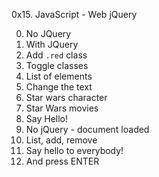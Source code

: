 0x15. JavaScript - Web jQuery

0. No JQuery
1. With JQuery
3. Add `.red` class
4. Toggle classes
5. List of elements
6. Change the text
7. Star wars character
8. Star Wars movies
9. Say Hello!
10. No jQuery - document loaded
11. List, add, remove
12. Say hello to everybody!
13. And press ENTER